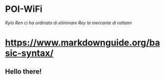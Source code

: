 # POI-WiFi

*Kylo Ren ci ha ordinato di eliminare Rey la mercante di rottami*

# https://www.markdownguide.org/basic-syntax/

## Hello there!
